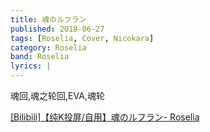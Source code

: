 ```yaml
---
title: 魂のルフラン
published: 2018-06-27
tags: [Roselia, Cover, Nicokara]
category: Roselia
band: Roselia
lyrics: |
---
```

魂回,魂之轮回,EVA,魂轮
<summary>
    <a href="https://www.bilibili.com/video/BV1gmTvzXERW/">
        [Bilibili]【纯K投屏/自用】魂のルフラン- Roselia
    </a>
</summary>



